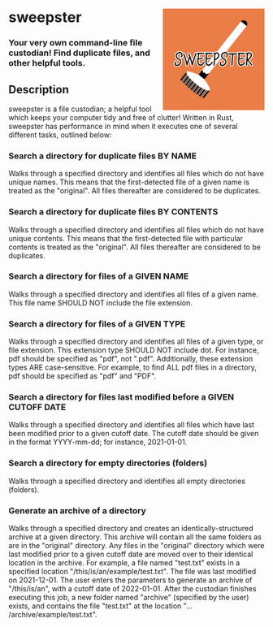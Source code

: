 # sweepster <img src="sweepster.png" alt="sweepster" width="200" height="200" align="right" title="sweepster logo">
### Your very own command-line file custodian! Find duplicate files, and other helpful tools.

## Description
sweepster is a file custodian; a helpful tool which keeps your computer tidy and free of clutter! Written in Rust,
sweepster has performance in mind when it executes one of several different tasks, outlined below:

### Search a directory for duplicate files BY NAME
Walks through a specified directory and identifies all files which do not have unique names. This means that the
first-detected file of a given name is treated as the "original". All files thereafter are considered to
be duplicates.

### Search a directory for duplicate files BY CONTENTS
Walks through a specified directory and identifies all files which do not have unique contents. This means that the
first-detected file with particular contents is treated as the "original". All files thereafter are considered to
be duplicates.


### Search a directory for files of a GIVEN NAME
Walks through a specified directory and identifies all files of a given name. This file name SHOULD NOT include the
file extension.

### Search a directory for files of a GIVEN TYPE
Walks through a specified directory and identifies all files of a given type, or file extension. This extension type
SHOULD NOT include dot. For instance, pdf should be specified as "pdf", not ".pdf". Additionally, these extension
types ARE case-sensitive. For example, to find ALL pdf files in a directory, pdf should be specified as "pdf"
and "PDF".

### Search a directory for files last modified before a GIVEN CUTOFF DATE
Walks through a specified directory and identifies all files which have last been modified prior to a given
cutoff date. The cutoff date should be given in the format YYYY-mm-dd; for instance, 2021-01-01.

### Search a directory for empty directories (folders)
Walks through a specified directory and identifies all empty directories (folders).

### Generate an archive of a directory
Walks through a specified directory and creates an identically-structured archive at a given directory. This archive
will contain all the same folders as are in the "original" directory. Any files in the "original" directory which
were last modified prior to a given cutoff date are moved over to their identical location in the archive. For example,
a file named "test.txt" exists in a specified location "/this/is/an/example/test.txt". The file was last modified on
2021-12-01. The user enters the parameters to generate an archive of "/this/is/an", with a cutoff date of 2022-01-01.
After the custodian finishes executing this job, a new folder named "archive" (specified by the user) exists, and
contains the file "test.txt" at the location "... /archive/example/test.txt".
